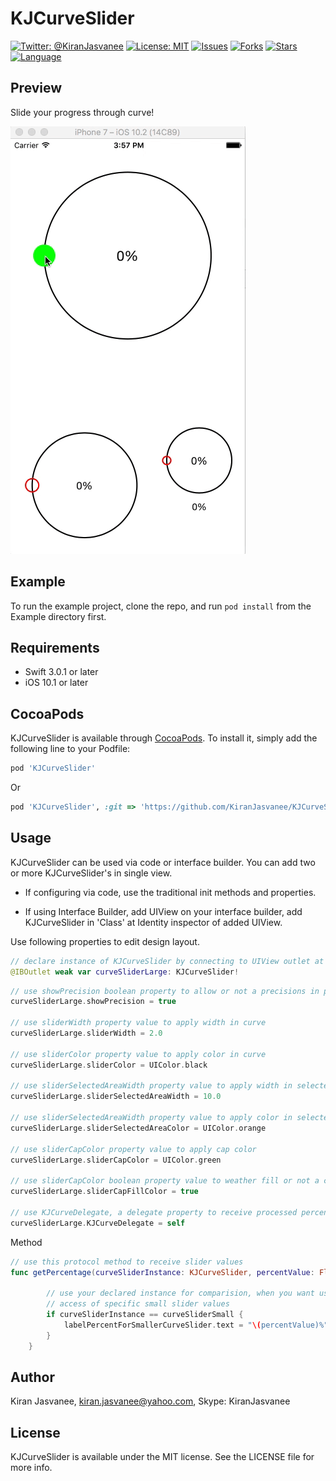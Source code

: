 # KJCurveSlider

[![Twitter: @KiranJasvanee](https://img.shields.io/badge/contact-@kiranjasvanee-blue.svg?style=flat)](https://twitter.com/Kiranjasvanee)
[![License: MIT](https://img.shields.io/badge/license-MIT-blue.svg?style=flat)](https://github.com/KiranJasvanee/KJCurveSlider/blob/master/LICENSE)
[![Issues](https://img.shields.io/github/issues/KiranJasvanee/KJCurveSlider.svg)](https://github.com/KiranJasvanee/KJCurveSlider/issues)
[![Forks](https://img.shields.io/github/forks/KiranJasvanee/KJCurveSlider.svg)](https://github.com/KiranJasvanee/KJCurveSlider)
[![Stars](https://img.shields.io/github/stars/KiranJasvanee/KJCurveSlider.svg)](https://github.com/KiranJasvanee/KJCurveSlider)
[![Language](https://img.shields.io/badge/Language-Swift-yellow.svg)](https://github.com/KiranJasvanee/KJCurveSlider)


## Preview
Slide your progress through curve!

![KJCurveSlider](Gif/CurveSlider.gif)  

## Example

To run the example project, clone the repo, and run `pod install` from the Example directory first.

## Requirements

- Swift 3.0.1 or later
- iOS 10.1 or later

## CocoaPods

KJCurveSlider is available through [CocoaPods](http://cocoapods.org). To install
it, simply add the following line to your Podfile:

```ruby
pod 'KJCurveSlider'
```
Or
```ruby
pod 'KJCurveSlider', :git => 'https://github.com/KiranJasvanee/KJCurveSlider'
```

## Usage

KJCurveSlider can be used via code or interface builder. You can add two or more KJCurveSlider's in single view.

* If configuring via code, use the traditional init methods and properties.

* If using Interface Builder, add UIView on your interface builder, add KJCurveSlider in 'Class' at Identity inspector of added UIView.

Use following properties to edit design layout.

```swift 
// declare instance of KJCurveSlider by connecting to UIView outlet at interface builder
@IBOutlet weak var curveSliderLarge: KJCurveSlider!
```

```swift 
// use showPrecision boolean property to allow or not a precisions in percentage value.
curveSliderLarge.showPrecision = true

// use sliderWidth property value to apply width in curve
curveSliderLarge.sliderWidth = 2.0

// use sliderColor property value to apply color in curve
curveSliderLarge.sliderColor = UIColor.black

// use sliderSelectedAreaWidth property value to apply width in selected curved area
curveSliderLarge.sliderSelectedAreaWidth = 10.0

// use sliderSelectedAreaWidth property value to apply color in selected curved area
curveSliderLarge.sliderSelectedAreaColor = UIColor.orange

// use sliderCapColor property value to apply cap color
curveSliderLarge.sliderCapColor = UIColor.green

// use sliderCapColor boolean property value to weather fill or not a cap with cap color
curveSliderLarge.sliderCapFillColor = true

// use KJCurveDelegate, a delegate property to receive processed percentage value by using it's protocol method.
curveSliderLarge.KJCurveDelegate = self
``` 

Method

```swift
// use this protocol method to receive slider values
func getPercentage(curveSliderInstance: KJCurveSlider, percentValue: Float) {
        
        // use your declared instance for comparision, when you want use particular slider values at the time of two or more KJCurveSlider's available in single view.
        // access of specific small slider values
        if curveSliderInstance == curveSliderSmall {
            labelPercentForSmallerCurveSlider.text = "\(percentValue)%"
        }
    }
```

## Author

Kiran Jasvanee, kiran.jasvanee@yahoo.com, Skype: KiranJasvanee

## License

KJCurveSlider is available under the MIT license. See the LICENSE file for more info.
